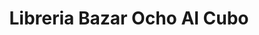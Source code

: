 ---
title: "Libreria Bazar Ocho Al Cubo"
url: /san-luis/libreria-bazar-ocho-al-cubo/
shop: libros
---
